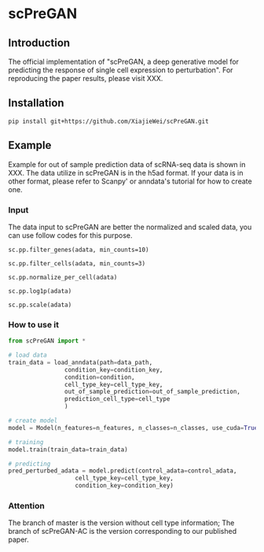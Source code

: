# scPreGAN

## Introduction

The official implementation of "scPreGAN, a deep generative model for 
predicting the response of single cell expression to perturbation".
For reproducing the paper results, please visit XXX.

## Installation

`pip install git+https://github.com/XiajieWei/scPreGAN.git`

## Example

Example for out of sample prediction data of scRNA-seq data is shown in XXX.
The data utilize in scPreGAN is in the h5ad format. If your data is in other
format, please refer to Scanpy' or anndata's tutorial for how to create one.
### Input
The data input to scPreGAN are better the normalized and scaled data, 
you can use follow codes for this purpose.

`sc.pp.filter_genes(adata, min_counts=10)`

`sc.pp.filter_cells(adata, min_counts=3)`

`sc.pp.normalize_per_cell(adata)`

`sc.pp.log1p(adata)`

`sc.pp.scale(adata)`

### How to use it

```python
from scPreGAN import *

# load data
train_data = load_anndata(path=data_path,
                condition_key=condition_key,
                condition=condition,
                cell_type_key=cell_type_key,
                out_of_sample_prediction=out_of_sample_prediction,
                prediction_cell_type=cell_type
                )

# create model
model = Model(n_features=n_features, n_classes=n_classes, use_cuda=True)

# training
model.train(train_data=train_data)

# predicting
pred_perturbed_adata = model.predict(control_adata=control_adata,
                   cell_type_key=cell_type_key,
                   condition_key=condition_key)
```

### Attention
The branch of master is the version without cell type information;
The branch of scPreGAN-AC is the version corresponding to our published paper.

